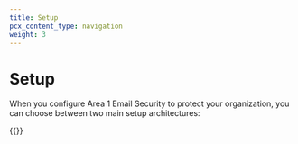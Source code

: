 ```yaml
---
title: Setup
pcx_content_type: navigation
weight: 3
---
```


# Setup

When you configure Area 1 Email Security to protect your organization, you can choose between two main setup architectures:

{{<directory-listing>}}